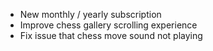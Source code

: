 - New monthly / yearly subscription
- Improve chess gallery scrolling experience
- Fix issue that chess move sound not playing
